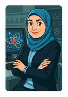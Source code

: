 <img src="doc/123.jpg" alt="Hanan ABSIKE, PhD" width="180" style="float: left; margin-right: 20px; border-radius: 10px;">
